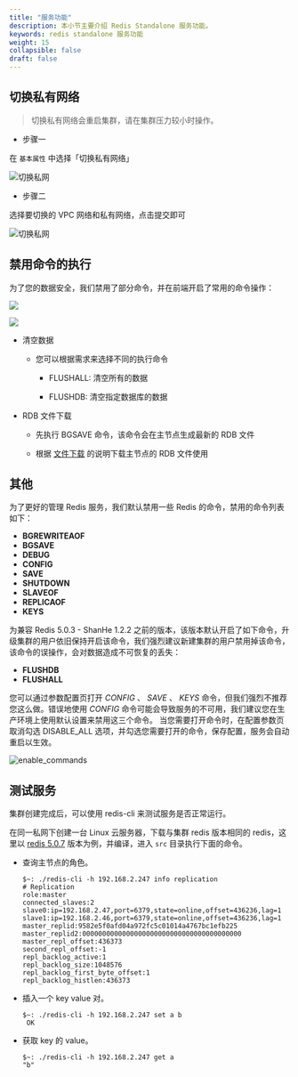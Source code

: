 ```yaml
---
title: "服务功能"
description: 本小节主要介绍 Redis Standalone 服务功能。 
keywords: redis standalone 服务功能
weight: 15
collapsible: false
draft: false
---
```


## 切换私有网络

> 切换私有网络会重启集群，请在集群压力较小时操作。

- 步骤一

在 `基本属性` 中选择「切换私有网络」

![切换私网](../../_images/switch_vxnet1.png)

- 步骤二

选择要切换的 VPC 网络和私有网络，点击提交即可

![切换私网](../../_images/switch_vxnet2.png)

## 禁用命令的执行

为了您的数据安全，我们禁用了部分命令，并在前端开启了常用的命令操作：

![](../../_images/run_command_1.png)

![](../../_images/run_command_2.png)

- 清空数据

  - 您可以根据需求来选择不同的执行命令

    - FLUSHALL: 清空所有的数据

    - FLUSHDB: 清空指定数据库的数据

- RDB 文件下载

  - 先执行 BGSAVE 命令，该命令会在主节点生成最新的 RDB 文件

  - 根据 [文件下载](../cluster_info/#文件下载) 的说明下载主节点的 RDB 文件使用

## 其他

为了更好的管理 Redis 服务，我们默认禁用一些 Redis 的命令，禁用的命令列表如下：

- **BGREWRITEAOF**
- **BGSAVE**
- **DEBUG**
- **CONFIG**
- **SAVE**
- **SHUTDOWN**
- **SLAVEOF**
- **REPLICAOF**
- **KEYS**

为兼容 Redis 5.0.3 - ShanHe 1.2.2 之前的版本，该版本默认开启了如下命令，升级集群的用户依旧保持开启该命令，我们强烈建议新建集群的用户禁用掉该命令，该命令的误操作，会对数据造成不可恢复的丢失：

- **FLUSHDB**
- **FLUSHALL**

您可以通过参数配置页打开 _CONFIG_ 、 _SAVE_ 、 _KEYS_ 命令，但我们强烈不推荐您这么做。错误地使用 _CONFIG_ 命令可能会导致服务的不可用，我们建议您在生产环境上使用默认设置来禁用这三个命令。 当您需要打开命令时，在配置参数页取消勾选 DISABLE_ALL 选项，并勾选您需要打开的命令，保存配置，服务会自动重启以生效。

![enable_commands](../../_images/set_commands.png)

## 测试服务

集群创建完成后，可以使用 redis-cli 来测试服务是否正常运行。

在同一私网下创建一台 Linux 云服务器，下载与集群 redis 版本相同的 redis，这里以 [redis 5.0.7](http://download.redis.io/releases/redis-5.0.7.tar.gz) 版本为例，并编译，进入 `src` 目录执行下面的命令。

- 查询主节点的角色。

   ```shell
   $~: ./redis-cli -h 192.168.2.247 info replication
   # Replication
   role:master
   connected_slaves:2
   slave0:ip=192.168.2.47,port=6379,state=online,offset=436236,lag=1
   slave1:ip=192.168.2.46,port=6379,state=online,offset=436236,lag=1
   master_replid:9582e5f0afd04a972fc5c01014a4767bc1efb225
   master_replid2:0000000000000000000000000000000000000000
   master_repl_offset:436373
   second_repl_offset:-1
   repl_backlog_active:1
   repl_backlog_size:1048576
   repl_backlog_first_byte_offset:1
   repl_backlog_histlen:436373
   ```

- 插入一个 key value 对。

   ```shell
   $~: ./redis-cli -h 192.168.2.247 set a b
    OK
   ```

- 获取 key 的 value。

   ```shell
   $~: ./redis-cli -h 192.168.2.247 get a
   "b"
   ```
